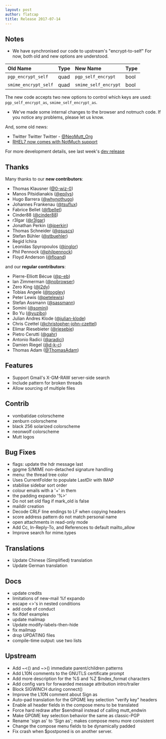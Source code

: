 ```yaml
---
layout: post
author: flatcap
title: Release 2017-07-14
---
```


## Notes

- We have synchronised our code to upstream's "encrypt-to-self" For now, both
  old and new options are understood.

| Old Name             | Type | New Name             | Type |
| :------------------- |:-----| :------------------- |:-----|
| `pgp_encrypt_self`   | quad | `pgp_self_encrypt`   | bool |
| `smime_encrypt_self` | quad | `smime_self_encrypt` | bool |

The new code accepts two new options to control which keys are used:
`pgp_self_encrypt_as`, `smime_self_encrypt_as`.

- We've made some internal changes to the browser and notmuch code. If you
  notice any problems, please let us know.

And, some old news:

- Twitter Twitter Twitter - [@NeoMutt_Org](https://twitter.com/NeoMutt_Org)
- [RHEL7 now comes with NotMuch support](https://copr.fedorainfracloud.org/coprs/flatcap/neomutt/)

For more development details, see last week's
[dev release](https://github.com/neomutt/neomutt/releases/tag/neomutt-20170707)

## Thanks

Many thanks to our **new contributors**:

- Thomas Klausner ([@0-wiz-0](https://github.com/0-wiz-0))
- Manos Pitsidianakis ([@epilys](https://github.com/epilys))
- Hugo Barrera ([@whynothugo](https://github.com/whynothugo))
- Johannes Frankenau ([@tsuflux](https://github.com/tsuflux))
- Fabrice Bellet ([@fbellet](https://github.com/fbellet))
- Cinder88 ([@cinder88](https://github.com/cinder88))
- r3lgar ([@r3lgar](https://github.com/r3lgar))
- Jonathan Perkin ([@jperkin](https://github.com/jperkin))
- Thomas Schneider ([@qsuscs](https://github.com/qsuscs))
- Stefan Bühler ([@stbuehler](https://github.com/stbuehler))
- Regid Ichira
- Leonidas Spyropoulos ([@inglor](https://github.com/inglor))
- Phil Pennock ([@philpennock](https://github.com/philpennock))
- Floyd Anderson ([@floand](https://github.com/floand))

and our **regular contributors**:

- Pierre-Elliott Bécue ([@p-eb](https://github.com/p-eb))
- Ian Zimmerman ([@nobrowser](https://github.com/nobrowser))
- Zero King ([@l2dy](https://github.com/l2dy))
- Tobias Angele ([@toogley](https://github.com/toogley))
- Peter Lewis ([@petelewis](https://github.com/petelewis))
- Stefan Assmann ([@sassmann](https://github.com/sassmann))
- Somini ([@somini](https://github.com/somini))
- Bo Yu ([@yuzibo](https://github.com/yuzibo))
- Julian Andres Klode ([@julian-klode](https://github.com/julian-klode))
- Chris Czettel ([@christopher-john-czettel](https://github.com/christopher-john-czettel))
- Elimar Riesebieter ([@riesebie](https://github.com/riesebie))
- Pietro Cerutti ([@gahr](https://github.com/gahr))
- Antonio Radici ([@aradici](https://github.com/aradici))
- Damien Riegel ([@d-k-c](https://github.com/d-k-c))
- Thomas Adam ([@ThomasAdam](https://github.com/ThomasAdam))

## Features

- Support Gmail's X-GM-RAW server-side search
- Include pattern for broken threads
- Allow sourcing of multiple files

## Contrib

- vombatidae colorscheme
- zenburn colorscheme
- black 256 solarized colorscheme
- neonwolf colorscheme
- Mutt logos

## Bug Fixes

- flags: update the hdr message last
- gpgme S/MIME non-detached signature handling
- menu: the thread tree color
- Uses CurrentFolder to populate LastDir with IMAP
- stabilise sidebar sort order
- colour emails with a '+' in them
- the padding expando '%\>'
- Do not set old flag if mark_old is false
- maildir creation
- Decode CRLF line endings to LF when copying headers
- score address pattern do not match personal name
- open attachments in read-only mode
- Add Cc, In-Reply-To, and References to default mailto_allow
- Improve search for mime.types

## Translations

- Update Chinese (Simplified) translation
- Update German translation

## Docs

- update credits
- limitations of new-mail %f expando
- escape \<\>'s in nested conditions
- add code of conduct
- fix ifdef examples
- update mailmap
- Update modify-labels-then-hide
- fix mailmap
- drop UPDATING files
- compile-time output: use two lists

## Upstream

- Add ~\<() and ~\>() immediate parent/children patterns
- Add L10N comments to the GNUTLS certificate prompt
- Add more description for the %S and %Z $index_format characters
- Add config vars for forwarded message attribution intro/trailer
- Block SIGWINCH during connect()
- Improve the L10N comment about Sign as
- Auto-pad translation for the GPGME key selection "verify key" headers
- Enable all header fields in the compose menu to be translated
- Force hard redraw after $sendmail instead of calling mutt_endwin
- Make GPGME key selection behavior the same as classic-PGP
- Rename 'sign as' to 'Sign as'; makes compose menu more consistent
- Change the compose menu fields to be dynamically padded
- Fix crash when $postponed is on another server.

